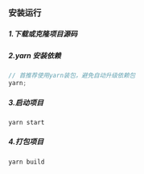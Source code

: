 ### 安装运行

##### 1.下载或克隆项目源码

##### 2.yarn 安装依赖

```js
// 首推荐使用yarn装包，避免自动升级依赖包
yarn;
```

##### 3.启动项目

```js
yarn start
```

##### 4.打包项目

```js
yarn build
```
